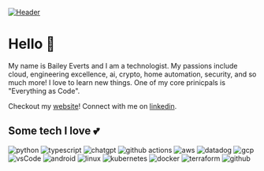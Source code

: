 
[![Header](https://raw.githubusercontent.com/beverts312/beverts312/main/readme_cover.jpg "Header")][website]

# Hello 👋
My name is Bailey Everts and I am a technologist. My passions include cloud, engineering excellence, ai, crypto, home automation, security, and so much more! I love to learn new things. One of my core prinicpals is "Everything as Code".

Checkout my [website][website]!
Connect with me on [linkedin][linkedin].

## Some tech I love 💕

![python](https://img.shields.io/badge/python-3670A0?style=for-the-badge&logo=python&logoColor=ffdd54)
![typescript](https://img.shields.io/badge/typescript-%23007ACC.svg?style=for-the-badge&logo=typescript&logoColor=white)
![chatgpt](https://img.shields.io/badge/chatGPT-74aa9c?style=for-the-badge&logo=openai&logoColor=white)
![github actions](https://img.shields.io/badge/github%20actions-%232671E5.svg?style=for-the-badge&logo=githubactions&logoColor=white)
![aws](https://img.shields.io/badge/AWS-%23FF9900.svg?style=for-the-badge&logo=amazon-aws&logoColor=white)
![datadog](https://img.shields.io/badge/datadog-%23632CA6.svg?style=for-the-badge&logo=datadog&logoColor=white)
![gcp](https://img.shields.io/badge/GoogleCloud-%234285F4.svg?style=for-the-badge&logo=google-cloud&logoColor=white)
![vsCode](https://img.shields.io/badge/Visual%20Studio%20Code-0078d7.svg?style=for-the-badge&logo=visual-studio-code&logoColor=white)
![android](https://img.shields.io/badge/Android-3DDC84?style=for-the-badge&logo=android&logoColor=white)
![linux](https://img.shields.io/badge/Linux-FCC624?style=for-the-badge&logo=linux&logoColor=black)
![kubernetes](https://img.shields.io/badge/kubernetes-%23326ce5.svg?style=for-the-badge&logo=kubernetes&logoColor=white)
![docker](https://img.shields.io/badge/docker-%230db7ed.svg?style=for-the-badge&logo=docker&logoColor=white)
![terraform](https://img.shields.io/badge/terraform-%235835CC.svg?style=for-the-badge&logo=terraform&logoColor=white)
![github](https://img.shields.io/badge/github-%23121011.svg?style=for-the-badge&logo=github&logoColor=white)

[website]: https://baileyeverts.com/
[linkedin]: https://www.linkedin.com/in/beverts312/